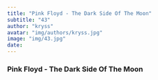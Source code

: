 ```yaml
---
title: "Pink Floyd - The Dark Side Of The Moon"
subtitle: "43"
author: "kryss"
avatar: "img/authors/kryss.jpg"
image: "img/43.jpg"
date:
---
```


### Pink Floyd - The Dark Side Of The Moon
